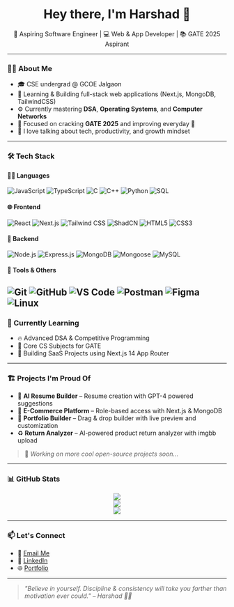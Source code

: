 <h1 align="center">Hey there, I'm Harshad 👋</h1>

<p align="center">
  🚀 Aspiring Software Engineer | 💻 Web & App Developer | 📚 GATE 2025 Aspirant
</p>

---

### 👨‍💻 About Me

- 🎓 CSE undergrad @ GCOE Jalgaon
- 🧠 Learning & Building full-stack web applications (Next.js, MongoDB, TailwindCSS)
- ⚙️ Currently mastering **DSA**, **Operating Systems**, and **Computer Networks**
- 🎯 Focused on cracking **GATE 2025** and improving everyday 💪
- 💬 I love talking about tech, productivity, and growth mindset

---

### 🛠️ Tech Stack

#### 🧑‍💻 Languages

![JavaScript](https://img.shields.io/badge/-JavaScript-black?style=flat-square\&logo=javascript)
![TypeScript](https://img.shields.io/badge/-TypeScript-black?style=flat-square\&logo=typescript)
![C](https://img.shields.io/badge/-C-black?style=flat-square\&logo=c)
![C++](https://img.shields.io/badge/-C++-black?style=flat-square\&logo=c%2B%2B)
![Python](https://img.shields.io/badge/-Python-black?style=flat-square\&logo=python)
![SQL](https://img.shields.io/badge/-SQL-black?style=flat-square\&logo=mysql)

#### 🌐 Frontend

![React](https://img.shields.io/badge/-React-black?style=flat-square\&logo=react)
![Next.js](https://img.shields.io/badge/-Next.js-black?style=flat-square\&logo=next.js)
![Tailwind CSS](https://img.shields.io/badge/-TailwindCSS-black?style=flat-square\&logo=tailwind-css)
![ShadCN](https://img.shields.io/badge/-ShadCN-black?style=flat-square\&logo=shadcnui\&logoColor=white)
![HTML5](https://img.shields.io/badge/-HTML5-black?style=flat-square\&logo=html5)
![CSS3](https://img.shields.io/badge/-CSS3-black?style=flat-square\&logo=css3)

#### 🧪 Backend

![Node.js](https://img.shields.io/badge/-Node.js-black?style=flat-square\&logo=node.js)
![Express.js](https://img.shields.io/badge/-Express-black?style=flat-square\&logo=express)
![MongoDB](https://img.shields.io/badge/-MongoDB-black?style=flat-square\&logo=mongodb)
![Mongoose](https://img.shields.io/badge/-Mongoose-black?style=flat-square\&logo=mongoose)
![MySQL](https://img.shields.io/badge/-MySQL-black?style=flat-square\&logo=mysql)

#### 🧰 Tools & Others

![Git](https://img.shields.io/badge/-Git-black?style=flat-square\&logo=git)
![GitHub](https://img.shields.io/badge/-GitHub-black?style=flat-square\&logo=github)
![VS Code](https://img.shields.io/badge/-VSCode-black?style=flat-square\&logo=visualstudiocode)
![Postman](https://img.shields.io/badge/-Postman-black?style=flat-square\&logo=postman)
![Figma](https://img.shields.io/badge/-Figma-black?style=flat-square\&logo=figma)
![Linux](https://img.shields.io/badge/-Linux-black?style=flat-square\&logo=linux)
---

### 🌱 Currently Learning

* 🔥 Advanced DSA & Competitive Programming
* 🧠 Core CS Subjects for GATE
* 🚀 Building SaaS Projects using Next.js 14 App Router

---

### 🏗️ Projects I'm Proud Of

* 🧾 **AI Resume Builder** – Resume creation with GPT-4 powered suggestions
* 🛒 **E-Commerce Platform** – Role-based access with Next.js & MongoDB
* 📁 **Portfolio Builder** – Drag & drop builder with live preview and customization
* ♻️ **Return Analyzer** – AI-powered product return analyzer with imgbb upload

> 📌 *Working on more cool open-source projects soon...*

---

### 📊 GitHub Stats

<p align="center">
  <img src="https://github-readme-streak-stats.herokuapp.com/?user=harshadhatagale&theme=radical" />
  <br />
  <img src="https://github-readme-stats.vercel.app/api?username=harshadhatagale&show_icons=true&theme=radical" />
  <br />
  <img src="https://github-readme-stats.vercel.app/api/top-langs/?username=harshadhatagale&layout=compact&theme=radical" />
</p>

---

### 📫 Let's Connect

* 📩 [Email Me](mailto:harshad@example.com)
* 💼 [LinkedIn](https://linkedin.com/in/your-link)
* 🌐 [Portfolio](https://harsh-tech.vercel.app/)

---

> *"Believe in yourself. Discipline & consistency will take you farther than motivation ever could." – Harshad 🧠🔥*

